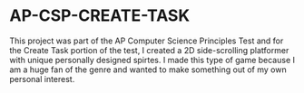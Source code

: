 # AP-CSP-CREATE-TASK
This project was part of the AP Computer Science Principles Test and for the Create Task portion of the test, I created a 2D side-scrolling platformer with unique personally designed spirtes.
I made this type of game because I am a huge fan of the genre and wanted to make something out of my own personal interest.
